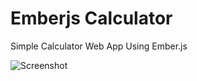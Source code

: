 # Emberjs Calculator

Simple Calculator Web App Using Ember.js

![Screenshot](https://github.com/niteshkumarniranjan/Ember_Simple_Calculator/raw/master/niteshkumarniranjan/embercalculator/Screenshot.png "Screenshot")
